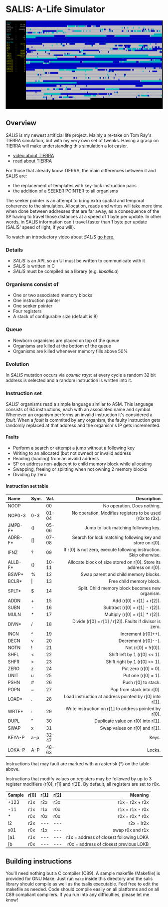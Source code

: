 # SALIS: A-Life Simulator

![SALIS running simulation](running_sim.png)

## Overview
*SALIS* is my newest artificial life project. Mainly a re-take on Tom Ray's
TIERRA simulation, but with my very own set of tweaks. Having a grasp on TIERRA
will make understanding this simulation a lot easier.

- [video about TIERRA](https://www.youtube.com/watch?v=Wl5rRGVD0QI)
- [read about TIERRA](http://life.ou.edu/pubs/doc/index.html#What)

For those that already know TIERRA, the main differences between it and SALIS
are:
- the replacement of templates with key-lock instruction pairs
- the addition of a SEEKER POINTER to all organisms

The seeker pointer is an attempt to bring extra spatial and temporal coherence
to the simulation. Allocation, reads and writes will take more time when done
between addresses that are far away, as a consequence of the SP having to
travel those distances at a speed of 1 byte per update. In other words, in
SALIS information can't travel faster than 1 byte per update (SALIS' speed of
light, if you will).

To watch an introductory video about *SALIS*
[go here.](https://www.youtube.com/watch?v=jCFmOCvy6po)

### Details
- *SALIS* is an API, so an UI must be written to communicate with it
- *SALIS* is written in C
- *SALIS* must be compiled as a library (e.g. *libsalis.a*)

### Organisms consist of
- One or two associated memory blocks
- One instruction pointer
- One seeker pointer
- Four registers
- A stack of configurable size (default is 8)

### Queue
- Newborn organisms are placed on top of the queue
- Organisms are killed at the bottom of the queue
- Organisms are killed whenever memory fills above 50%

### Evolution
In *SALIS* mutation occurs via *cosmic rays*: at every cycle a random 32 bit
address is selected and a random instruction is written into it.

### Instruction set
*SALIS*' organisms read a simple language similar to ASM. This language
consists of 64 instructions, each with an associated name and symbol.
Whenever an organism performs an invalid instruction it's considered a *fault*.
When a *fault* is commited by any organism, the faulty instruction gets
randomly replaced at that address and the organism's IP gets incremented.

#### Faults
- Perform a search or attempt a jump without a following key
- Writing to an allocated (but not owned) or invalid address
- Reading (loading) from an invalid address
- SP on address non-adjacent to child memory block while allocating
- Swapping, freeing or splitting when not owning 2 memory blocks
- Dividing by zero

#### Instruction set table
|Name     |Sym.  |Val.  |Description                                                           |
|:--------|:-----|:-----|---------------------------------------------------------------------:|
|NOOP     |      |00    |No operation. Does nothing.                                           |
|NOP0-3   |0-3   |01-04 |No operation. Modifies registers to be used (r0x to r3x).             |
|JMPB-F\* |()    |05-06 |Jump to lock matching following key.                                  |
|ADRB-F\* |[]    |07-08 |Search for lock matching following key and store on r[0].             |
|IFNZ     |?     |09    |If r[0] is not zero, execute following instruction. Skip otherwise.   |
|ALLB-F\* |{}    |10-11 |Allocate block of size stored on r[0]. Store its address on r[0].     |
|BSWP\*   |%     |12    |Swap parent and child memory blocks.                                  |
|BCLR\*   |\|    |13    |Free child memory block.                                              |
|SPLT\*   |$     |14    |Split. Child memory block becomes new organism.                       |
|ADDN     |+     |15    |Add (r[0] = r[1] + r[2]).                                             |
|SUBN     |-     |16    |Subtract (r[0] = r[1] - r[2]).                                        |
|MULN     |\*    |17    |Multiply (r[0] = r[1] \* r[2]).                                       |
|DIVN\*   |/     |18    |Divide (r[0] = r[1] / r[2]). Faults if divisor is zero.               |
|INCN     |^     |19    |Increment (r[0]++).                                                   |
|DECN     |v     |20    |Decrement (r[0]--).                                                   |
|NOTN     |!     |21    |Not (r[0] = !r[0]).                                                   |
|SHFL     |<     |22    |Shift left by 1 (r[0] << 1).                                          |
|SHFR     |>     |23    |Shift right by 1 (r[0] >> 1).                                         |
|ZERO     |z     |24    |Put zero (r[0] = 0).                                                  |
|UNIT     |u     |25    |Put one (r[0] = 1).                                                   |
|PSHN     |#     |26    |Push r[0] to stack.                                                   |
|POPN     |~     |27    |Pop from stack into r[0].                                             |
|LOAD\*   |.     |28    |Load instruction at address pointed by r[0] into r[1].                |
|WRTE\*   |:     |29    |Write instruction on r[1] to address pointed by r[0].                 |
|DUPL     |"     |30    |Duplicate value on r[0] into r[1].                                    |
|SWAP     |x     |31    |Swap values on r[0] and r[1].                                         |
|KEYA-P   |a-p   |32-47 |Keys.                                                                 |
|LOKA-P   |A-P   |48-63 |Locks.                                                                |

Instructions that may fault are marked with an asterisk (\*) on the table above.

Instructions that modify values on registers may be followed by
up to 3 register modifiers (r[0], r[1] and r[2]). By default, all registers
are set to r0x.

|Sample  |r[0] |r[1] |r[2] |Meaning                                   |
|:-------|:----|:----|:----|-----------------------------------------:|
|+123    |r1x  |r2x  |r3x  |r1x = r2x + r3x                           |
|-11     |r1x  |r1x  |r0x  |r1x = r1x - r0x                           |
|\*      |r0x  |r0x  |r0x  |r0x = r0x \* r0x                          |
|!2      |r2x  |---  |---  |r2x = !r2x                                |
|x01     |r0x  |r1x  |---  |swap r0x and r1x                          |
|]a1     |r1x  |---  |---  |r1x = address of closest following LOKA   |
|[b      |r0x  |---  |---  |r0x = address of closest previous LOKB    |

## Building instructions
You'll need nothing but a C compiler (C89). A sample makefile (Makefile)
is provided for GNU Make. Just run `make` inside this directory and the salis
library should compile as well as the tsalis executable. Feel free to edit
the makefile as needed. Code should compile easily on all platforms and on all
C89 compliant compilers. If you run into any difficulties, please let me know!
